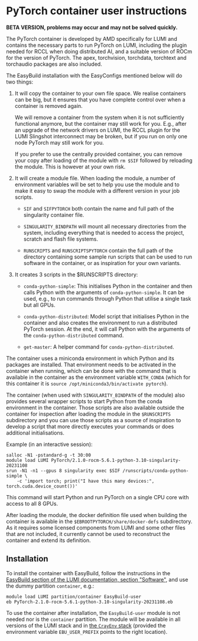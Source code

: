 # PyTorch container user instructions

**BETA VERSION, problems may occur and may not be solved quickly.**

The PyTorch container is developed by AMD specifically for LUMI and contains the
necessary parts to run PyTorch on LUMI, including the plugin needed for RCCL when
doing distributed AI, and a suitable version of ROCm for the version of PyTorch.
The apex, torchvision, torchdata, torchtext and torchaudio packages are also included.

The EasyBuild installation with the EasyConfigs mentioned below will do two things:

1.  It will copy the container to your own file space. We realise containers can be
    big, but it ensures that you have complete control over when a container is
    removed again.
    
    We will remove a container from the system when it is not sufficiently functional
    anymore, but the container may still work for you. E.g., after an upgrade of the 
    network drivers on LUMI, the RCCL plugin for the LUMI Slingshot interconnect may be broken,
    but if you run on only one node PyTorch may still work for you.

    If you prefer to use the centrally provided container, you can remove your copy 
    after loading of the module with `rm $SIF` followed by reloading the module. This
    is however at your own risk. 

2.  It will create a module file. 
    When loading the module, a number of environment variables will
    be set to help you use the module and to make it easy to swap the module with a
    different version in your job scripts.
    
    -   `SIF` and `SIFPYTORCH` both contain the name and full path of the singularity
        container file.
        
    -   `SINGULARITY_BINDPATH` will mount all necessary directories from the system,
        including everything that is needed to access the project, scratch and flash
        file systems.
        
    -   `RUNSCRIPTS` and `RUNSCRIPTSPYTORCH` contain the full path of the directory
        containing some sample run scripts that can be used to run software in the 
        container, or as inspiration for your own variants.
        
3.  It creates 3 scripts in the $RUNSCRIPTS directory:

    -   `conda-python-simple`: This initialises Python in the container and then calls Python
        with the arguments of `conda-python-simple`. It can be used, e.g., to run commands
        through Python that utilise a single task but all GPUs.
        
    -   `conda-python-distributed`: Model script that initialises Python in the container
        and also creates the environment to run a distributed PyTorch session. 
        At the end, it will call Python with the arguments of the `conda-python-distributed`
        command.
        
    -   `get-master`: A helper command for `conda-python-distributed`.
        
The container uses a miniconda environment in which Python and its packages are installed.
That environment needs to be activated in the container when running, which can be done
with the command that is available in the container as the environment variable
`WITH_CONDA` (which for this container it is
`source /opt/miniconda3/bin/activate pytorch`).

The container (when used with `SINGULARITY_BINDPATH` of the module) also provides
several wrapper scripts to start Python from the
conda environment in the container. Those scripts are also available outside the 
container for inspection after loading the module in the 
`$RUNSCRIPTS` subdirectory and you can use those scripts as a source
of inspiration to develop a script that more directly executes your commands or
does additional initialisations.

Example (in an interactive session):

```
salloc -N1 -pstandard-g -t 30:00
module load LUMI PyTorch/2.1.0-rocm-5.6.1-python-3.10-singularity-20231108
srun -N1 -n1 --gpus 8 singularity exec $SIF /runscripts/conda-python-simple \
    -c 'import torch; print("I have this many devices:", torch.cuda.device_count())'
```

This command will start Python and run PyTorch on a single CPU core with access to
all 8 GPUs.

After loading the module, the docker definition file used when building the container
is available in the `$EBROOTPYTORCH/share/docker-defs` subdirectory. As it requires some
licensed components from LUMI and some other files that are not included, it currently
cannot be used to reconstruct the container and extend its definition.


## Installation

To install the container with EasyBuild, follow the instructions in the
[EasyBuild section of the LUMI documentation, section "Software"](https://docs.lumi-supercomputer.eu/software/installing/easybuild/),
and use the dummy partition `container`, e.g.:

```
module load LUMI partition/container EasyBuild-user
eb PyTorch-2.1.0-rocm-5.6.1-python-3.10-singularity-20231108.eb
```

To use the container after installation, the `EasyBuild-user` module is not needed nor
is the `container` partition. The module will be available in all versions of the LUMI stack
and in [the `CrayEnv` stack](https://docs.lumi-supercomputer.eu/runjobs/lumi_env/softwarestacks/#crayenv)
(provided the environment variable `EBU_USER_PREFIX` points to the right location).
